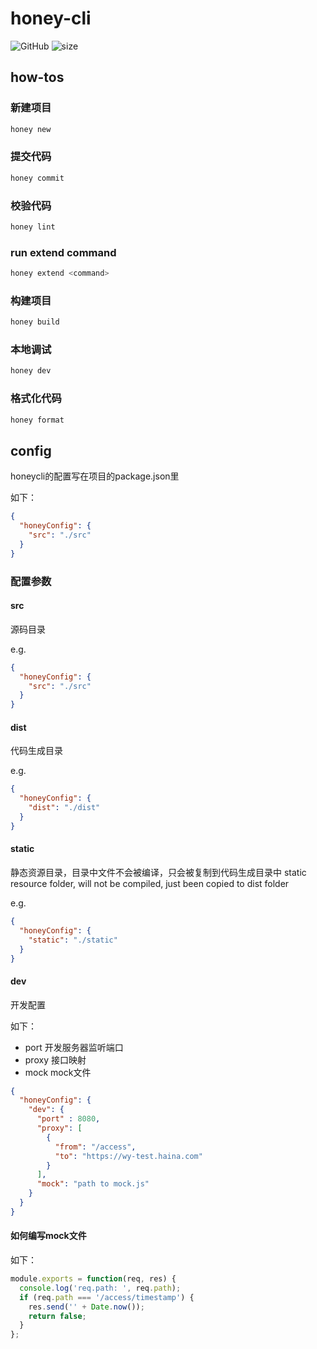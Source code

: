 # honey-cli

![GitHub](https://img.shields.io/github/license/honeyfed/honeycli)
![size](https://img.shields.io/github/repo-size/honeyfed/honeycli)

## how-tos

### 新建项目

```bash
honey new
```

### 提交代码

```bash
honey commit
```

### 校验代码

```bash
honey lint
```

### run extend command

```bash
honey extend <command>
```

### 构建项目

```bash
honey build
```

### 本地调试

```bash
honey dev
```

### 格式化代码

```bash
honey format
```

## config

honeycli的配置写在项目的package.json里

如下：

```json
{
  "honeyConfig": {
    "src": "./src"
  }
}
```

### 配置参数

#### src

源码目录

e.g.

```json
{
  "honeyConfig": {
    "src": "./src"
  }
}
```

#### dist

代码生成目录

e.g.

```json
{
  "honeyConfig": {
    "dist": "./dist"
  }
}
```

#### static

静态资源目录，目录中文件不会被编译，只会被复制到代码生成目录中
static resource folder, will not be compiled, just been copied to dist folder

e.g.

```json
{
  "honeyConfig": {
    "static": "./static"
  }
}
```

#### dev

开发配置

如下：

- port 开发服务器监听端口
- proxy 接口映射
- mock mock文件

```json
{
  "honeyConfig": {
    "dev": {
      "port" : 8080,
      "proxy": [
        {
          "from": "/access",
          "to": "https://wy-test.haina.com"
        }
      ],
      "mock": "path to mock.js"
    }
  }
}
```

#### 如何编写mock文件

如下：

```javascript
module.exports = function(req, res) {
  console.log('req.path: ', req.path);
  if (req.path === '/access/timestamp') {
    res.send('' + Date.now());
    return false;
  }
};

```
